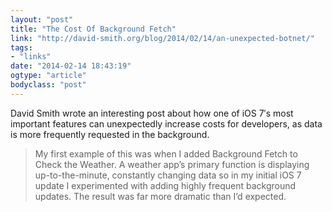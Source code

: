 ```yaml
---
layout: "post"
title: "The Cost Of Background Fetch"
link: "http://david-smith.org/blog/2014/02/14/an-unexpected-botnet/"
tags: 
- "links"
date: "2014-02-14 18:43:19"
ogtype: "article"
bodyclass: "post"
---
```


David Smith wrote an interesting post about how one of iOS 7′s most important features can unexpectedly increase costs for developers, as data is more frequently requested in the background.

> My first example of this was when I added Background Fetch to Check the Weather. A weather app’s primary function is displaying up-to-the-minute, constantly changing data so in my initial iOS 7 update I experimented with adding highly frequent background updates. The result was far more dramatic than I’d expected.